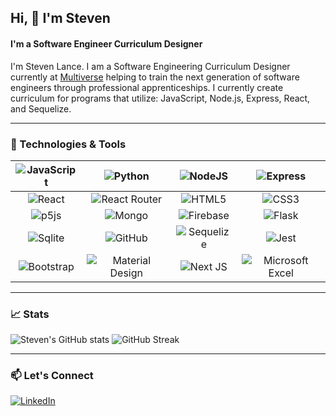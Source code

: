 ## Hi, 👋 I'm Steven
#### I'm a Software Engineer Curriculum Designer

I'm Steven Lance. I am a Software Engineering Curriculum Designer currently at [Multiverse](https://www.multiverse.io/en-US) helping to train the next generation of software engineers through professional apprenticeships. I currently create curriculum for programs that utilize: JavaScript, Node.js, Express, React, and Sequelize.

---
### 🔧 Technologies & Tools

| ![JavaScript](https://img.shields.io/badge/JavaScript-323330?style=for-the-badge&logo=javascript&logoColor=F7DF1E) | ![Python](https://img.shields.io/badge/Python-FFD43B?style=for-the-badge&logo=python&logoColor=blue) | ![NodeJS](https://img.shields.io/badge/Node.js-339933?style=for-the-badge&logo=nodedotjs&logoColor=white) | ![Express](https://img.shields.io/badge/Express.js-000000?style=for-the-badge&logo=express&logoColor=white) | 
| :-------------: |:-------------:| :-------------:| :-------------: |
| ![React](https://img.shields.io/badge/React-20232A?style=for-the-badge&logo=react&logoColor=61DAFB) | ![React Router](https://img.shields.io/badge/React_Router-CA4245?style=for-the-badge&logo=react-router&logoColor=white) | ![HTML5](https://img.shields.io/badge/HTML5-E34F26?style=for-the-badge&logo=html5&logoColor=white) | ![CSS3](https://img.shields.io/badge/CSS3-1572B6?style=for-the-badge&logo=css3&logoColor=white) |
| ![p5js](https://img.shields.io/badge/p5.js-ED225D?style=for-the-badge&logo=p5.js&logoColor=FFFFFF) | ![Mongo](https://img.shields.io/badge/MongoDB-4EA94B?style=for-the-badge&logo=mongodb&logoColor=white) | ![Firebase](https://img.shields.io/badge/firebase-ffca28?style=for-the-badge&logo=firebase&logoColor=black) | ![Flask](https://img.shields.io/badge/Flask-000000?style=for-the-badge&logo=flask&logoColor=white) |
| ![Sqlite](https://img.shields.io/badge/SQLite-07405E?style=for-the-badge&logo=sqlite&logoColor=white) | ![GitHub](https://img.shields.io/badge/github-%23121011.svg?style=for-the-badge&logo=github&logoColor=white) | ![Sequelize](https://img.shields.io/badge/Sequelize-52B0E7?style=for-the-badge&logo=Sequelize&logoColor=white) | ![Jest](https://img.shields.io/badge/Jest-C21325?style=for-the-badge&logo=jest&logoColor=white)|![Git](https://img.shields.io/badge/git-%23F05033.svg?style=for-the-badge&logo=git&logoColor=white)|
![Bootstrap](https://img.shields.io/badge/Bootstrap-563D7C?style=for-the-badge&logo=bootstrap&logoColor=white) |![Material Design](https://img.shields.io/badge/material%20design-757575?style=for-the-badge&logo=material%20design&logoColor=white) | ![Next JS](https://img.shields.io/badge/Next-black?style=for-the-badge&logo=next.js&logoColor=white) | ![Microsoft Excel](https://img.shields.io/badge/Microsoft_Excel-217346?style=for-the-badge&logo=microsoft-excel&logoColor=white)|

---

### 📈 Stats

![Steven's GitHub stats](https://github-readme-stats.vercel.app/api?username=stevenjlance&show_icons=true&theme=tokyonight)
![GitHub Streak](https://github-readme-streak-stats.herokuapp.com/?user=stevenjlance&theme=tokyonight)

---
### 📫 Let's Connect
<a href="https://www.linkedin.com/in/steven-lance-64a68b51/">![LinkedIn](https://img.shields.io/badge/linkedin-%230077B5.svg?style=for-the-badge&logo=linkedin&logoColor=white)</a>
